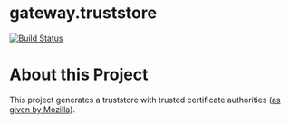 # gateway.truststore

[![Build Status][build-status-image]][build-status]

[build-status-image]: https://travis-ci.org/kaazing/gateway.truststore.svg?branch=develop
[build-status]: https://travis-ci.org/kaazing/gateway.truststore

# About this Project

This project generates a truststore with trusted certificate authorities 
([as given by Mozilla](http://mxr.mozilla.org/mozilla-central/source/security/nss/lib/ckfw/builtins/certdata.txt?raw=1)).

